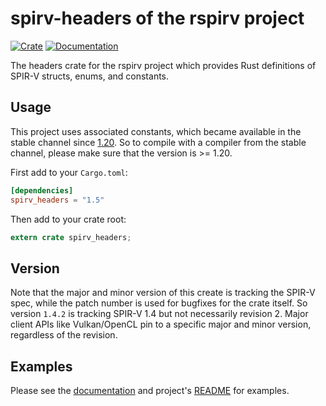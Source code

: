 spirv-headers of the rspirv project
===================================

[![Crate][img-crate-headers]][crate-headers]
[![Documentation][img-doc-headers]][doc-headers]

The headers crate for the rspirv project which provides Rust definitions of
SPIR-V structs, enums, and constants.

Usage
-----

This project uses associated constants, which became available in the stable channel
since [1.20][rust-1.20]. So to compile with a compiler from the stable channel,
please make sure that the version is >= 1.20.

First add to your `Cargo.toml`:

```toml
[dependencies]
spirv_headers = "1.5"
```

Then add to your crate root:

```rust
extern crate spirv_headers;
```

Version
-------

Note that the major and minor version of this create is tracking the SPIR-V spec,
while the patch number is used for bugfixes for the crate itself. So version
`1.4.2` is tracking SPIR-V 1.4 but not necessarily revision 2. Major client APIs
like Vulkan/OpenCL pin to a specific major and minor version, regardless of the
revision.

Examples
--------

Please see the [documentation][doc-headers] and project's
[README][project-readme] for examples.

[img-crate-headers]: https://img.shields.io/crates/v/spirv_headers.svg
[img-doc-headers]: https://docs.rs/spirv_headers/badge.svg
[crate-headers]: https://crates.io/crates/spirv_headers
[doc-headers]: https://docs.rs/spirv_headers
[project-readme]: https://github.com/gfx-rs/rspirv/blob/master/README.md
[rust-1.20]: https://blog.rust-lang.org/2017/08/31/Rust-1.20.html
